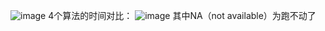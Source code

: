 ![image](https://user-images.githubusercontent.com/98099819/174442074-3c6b9560-c7a5-475f-b21c-e9cf9ed2d996.png)
4个算法的时间对比：
![image](https://user-images.githubusercontent.com/98099819/174442111-c87c5b37-ecb7-42b6-8fe7-a13e53d62274.png)
其中NA（not available）为跑不动了
